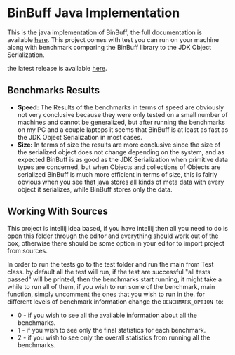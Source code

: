 # BinBuff Java Implementation

This is the java implementation of BinBuff, the full documentation is available [here](https://github.com/Zshoham/BinBuff/docs).
This project comes with test you can run on your machine along with benchmark 
comparing the BinBuff library to the JDK Object Serialization.

the latest release is available [here](https://github.com/Zshoham/BinBuff/releases).

## Benchmarks Results

* **Speed:** The Results of the benchmarks in terms of speed are obviously not very conclusive because they were only tested on a small number of machines and cannot be generalized, but after running the benchmarks on my PC and a couple laptops it seems that BinBuff is at least as fast as the JDK Object Serialization in most cases.
* **Size:** In terms of size the results are more conclusive since the size of the serialized object does not change depending on the system, and as expected BinBuff is as good as the JDK Serialization when primitive data types are concerned, but when Objects and collections of Objects are serialized BinBuff is much more efficient in terms of size, this is fairly obvious when you see that java stores all kinds of meta data with every object it serializes, while BinBuff stores only the data.

## Working With Sources 

This project is intellij idea based, if you have intellij then all you need to do is open this folder through the editor and everything should work out of the box, otherwise there should be some option in your editor to import project from sources.

In order to run the tests go to the test folder and run the main from Test class.
by default all the test will run, if the test are successful "all tests passed" will be printed,
then the benchmarks start running, it might take a while to run all of them, if you wish to run some of the benchmark, main function, simply uncomment the ones that you wish to run in the.
for different levels of benchmark information change the `BENCHMARK_OPTION `to: 

* 0 - if you wish to see all the available information about all the benchmarks.
* 1 - if you wish to see only the final statistics for each benchmark.
* 2 - if you wish to see only the overall statistics from running all the benchmarks.